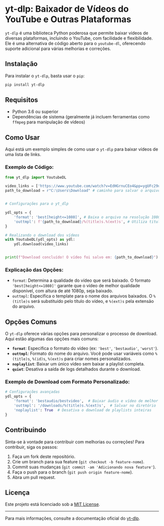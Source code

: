 # yt-dlp: Baixador de Vídeos do YouTube e Outras Plataformas

`yt-dlp` é uma biblioteca Python poderosa que permite baixar vídeos de diversas plataformas, incluindo o YouTube, com facilidade e flexibilidade. Ele é uma alternativa de código aberto para o `youtube-dl`, oferecendo suporte adicional para várias melhorias e correções.

## Instalação

Para instalar o `yt-dlp`, basta usar o `pip`:

```bash
pip install yt-dlp
```

## Requisitos

- Python 3.6 ou superior
- Dependências de sistema (geralmente já incluem ferramentas como `ffmpeg` para manipulação de vídeos)

## Como Usar

Aqui está um exemplo simples de como usar o `yt-dlp` para baixar vídeos de uma lista de links.

### Exemplo de Código:

```python
from yt_dlp import YoutubeDL

video_links = ['https://www.youtube.com/watch?v=EdHGrnuCEo4&pp=ygUFc29uZ3M%3D']
path_to_download = r"C:\Users\Download" # caminho para salvar o arquivo. 


# Configurações para o yt_dlp

ydl_opts = {
    'format': 'best[height<=1080]', # Baixa o arquivo na resolução 1080p 
    'outtmpl': f'{path_to_download}/%(title)s.%(ext)s', # Utiliza titulo do video como nome do arquivo. 
}

# Realizando o download dos vídeos
with YoutubeDL(ydl_opts) as ydl:
    ydl.download(video_links)


print(f"Download concluído! O vídeo foi salvo em: {path_to_download}")
```

### Explicação das Opções:
- `format`: Determina a qualidade do vídeo que será baixado. O formato `'best[height<=1080]'` garante que o vídeo de melhor qualidade disponível, com altura de até 1080p, seja baixado.
- `outtmpl`: Especifica o template para o nome dos arquivos baixados. O `%(title)s` será substituído pelo título do vídeo, e `%(ext)s` pela extensão do arquivo.

## Opções Comuns

O `yt-dlp` oferece várias opções para personalizar o processo de download. Aqui estão algumas das opções mais comuns:

- **`format`**: Especifica o formato do vídeo (ex: `'best'`, `'bestaudio'`, `'worst'`).
- **`outtmpl`**: Formato do nome do arquivo. Você pode usar variáveis como `%(title)s`, `%(id)s`, `%(ext)s` para criar nomes personalizados.
- **`noplaylist`**: Baixar um único vídeo sem baixar a playlist completa.
- **`quiet`**: Desativa a saída de logs detalhados durante o download.

### Exemplo de Download com Formato Personalizado:

```python
# Configurações avançadas
ydl_opts = {
    'format': 'bestaudio/bestvideo',  # Baixar áudio e vídeo de melhor qualidade
    'outtmpl': '/downloads/%(title)s.%(ext)s',  # Salvar no diretório '/downloads'
    'noplaylist': True  # Desativa o download de playlists inteiras
}
```

## Contribuindo

Sinta-se à vontade para contribuir com melhorias ou correções! Para contribuir, siga os passos:

1. Faça um fork deste repositório.
2. Crie um branch para sua feature (`git checkout -b feature-nome`).
3. Commit suas mudanças (`git commit -am 'Adicionando nova feature'`).
4. Faça o push para o branch (`git push origin feature-nome`).
5. Abra um pull request.

## Licença

Este projeto está licenciado sob a [MIT License](LICENSE).

---

Para mais informações, consulte a documentação oficial do [yt-dlp](https://github.com/yt-dlp/yt-dlp).
```

